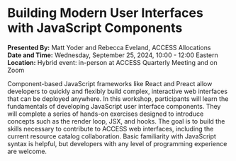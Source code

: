 # Building Modern User Interfaces with JavaScript Components

**Presented By:** Matt Yoder and Rebecca Eveland, ACCESS Allocations  
**Date and Time:** Wednesday, September 25, 2024, 10:00 - 12:00 Eastern  
**Location:** Hybrid event: in-person at ACCESS Quarterly Meeting and on Zoom

Component-based JavaScript frameworks like React and Preact allow developers to quickly and flexibly build complex, interactive web interfaces that can be deployed anywhere. In this workshop, participants will learn the fundamentals of developing JavaScript user interface components. They will complete a series of hands-on exercises designed to introduce concepts such as the render loop, JSX, and hooks. The goal is to build the skills necessary to contribute to ACCESS web interfaces, including the current resource catalog collaboration. Basic familiarity with JavaScript syntax is helpful, but developers with any level of programming experience are welcome.
